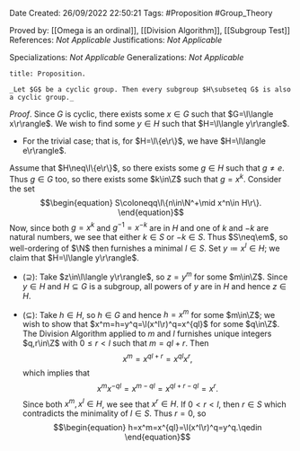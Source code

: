 <div class="topSpace"></div>

Date Created: 26/09/2022 22:50:21
Tags: #Proposition #Group_Theory

Proved by: [[Omega is an ordinal]], [[Division Algorithm]], [[Subgroup Test]]
References: _Not Applicable_
Justifications: _Not Applicable_

Specializations: _Not Applicable_
Generalizations: _Not Applicable_

``` ad-Proposition
title: Proposition.

_Let $G$ be a cyclic group. Then every subgroup $H\subseteq G$ is also a cyclic group._

```

_Proof_. Since $G$ is cyclic, there exists some $x\in G$ such that $G=\l\langle x\r\rangle$. We wish to find some $y\in H$ such that $H=\l\langle y\r\rangle$.
* For the trivial case; that is, for $H=\l\{e\r\}$, we have $H=\l\langle e\r\rangle$.

Assume that $H\neq\l\{e\r\}$, so there exists some $g\in H$ such that $g\neq e$. Thus $g\in G$ too, so there exists some $k\in\Z$ such that $g=x^k$. Consider the set
$$\begin{equation}
    S\coloneqq\l\{n\in\N^+\mid x^n\in H\r\}.
\end{equation}$$
Now, since both $g=x^k$ and $g^{-1}=x^{-k}$ are in $H$ and one of $k$ and $-k$ are natural numbers, we see that either $k\in S$ or $-k\in S$. Thus $S\neq\em$, so well-ordering of $\N$ then furnishes a minimal $l\in S$. Set $y\coloneqq x^l\in H$; we claim that $H=\l\langle y\r\rangle$.
* ($\supseteq$): Take $z\in\l\langle y\r\rangle$, so $z=y^m$ for some $m\in\Z$. Since $y\in H$ and $H\subseteq G$ is a subgroup, all powers of $y$ are in $H$ and hence $z\in H$.

* ($\subseteq$): Take $h\in H$, so $h\in G$ and hence $h=x^m$ for some $m\in\Z$; we wish to show that $x^m=h=y^q=\l(x^l\r)^q=x^{ql}$ for some $q\in\Z$. The Division Algorithm applied to $m$ and $l$ furnishes unique integers $q,r\in\Z$ with $0\leq r<l$ such that $m=ql+r$. Then
$$\begin{equation}
    x^m=x^{ql+r}=x^{ql}x^r,
\end{equation}$$
which implies that
$$\begin{equation}
    x^mx^{-ql}=x^{m-ql}=x^{ql+r-ql}=x^r.
\end{equation}$$
Since both $x^m,x^l\in H$, we see that $x^r\in H$. If $0<r<l$, then $r\in S$ which contradicts the minimality of $l\in S$. Thus $r=0$, so
$$\begin{equation}
    h=x^m=x^{ql}=\l(x^l\r)^q=y^q.\qedin
\end{equation}$$
